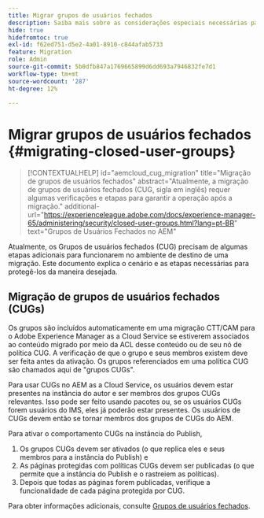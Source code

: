 ```yaml
---
title: Migrar grupos de usuários fechados
description: Saiba mais sobre as considerações especiais necessárias para habilitar Grupos de usuários fechados após a migração do conteúdo para o Adobe Experience Manager as a Cloud Service.
hide: true
hidefromtoc: true
exl-id: f62ed751-d5e2-4a01-8910-c844afab5733
feature: Migration
role: Admin
source-git-commit: 5b0dfb847a1769665899d6dd693a7946832fe7d1
workflow-type: tm+mt
source-wordcount: '287'
ht-degree: 12%

---
```



# Migrar grupos de usuários fechados {#migrating-closed-user-groups}

>[!CONTEXTUALHELP]
>id="aemcloud_cug_migration"
>title="Migração de grupos de usuários fechados"
>abstract="Atualmente, a migração de grupos de usuários fechados (CUG, sigla em inglês) requer algumas verificações e etapas para garantir a operação após a migração."
>additional-url="https://experienceleague.adobe.com/docs/experience-manager-65/administering/security/closed-user-groups.html?lang=pt-BR" text="Grupos de Usuários Fechados no AEM"

Atualmente, os Grupos de usuários fechados (CUG) precisam de algumas etapas adicionais para funcionarem no ambiente de destino de uma migração. Este documento explica o cenário e as etapas necessárias para protegê-los da maneira desejada.

## Migração de grupos de usuários fechados (CUGs)

Os grupos são incluídos automaticamente em uma migração CTT/CAM para o Adobe Experience Manager as a Cloud Service se estiverem associados ao conteúdo migrado por meio da ACL desse conteúdo ou de seu nó de política CUG. A verificação de que o grupo e seus membros existem deve ser feita antes da ativação. Os grupos referenciados em uma política CUG são chamados aqui de &quot;grupos CUGs&quot;.

Para usar CUGs no AEM as a Cloud Service, os usuários devem estar presentes na instância do autor e ser membros dos grupos CUGs relevantes.  Isso pode ser feito usando pacotes ou, se os usuários CUGs forem usuários do IMS, eles já poderão estar presentes.  Os usuários de CUGs devem então se tornar membros dos grupos de CUGs do AEM.

Para ativar o comportamento CUGs na instância do Publish,
1. Os grupos CUGs devem ser ativados (o que replica eles e seus membros para a instância do Publish) e
1. As páginas protegidas com políticas CUGs devem ser publicadas (o que permite que a instância do Publish e o rastreiem as políticas).
1. Depois que todas as páginas forem publicadas, verifique a funcionalidade de cada página protegida por CUG.

Para obter informações adicionais, consulte [Grupos de usuários fechados](https://experienceleague.adobe.com/docs/experience-manager-65/administering/security/closed-user-groups.html?lang=pt-BR).
